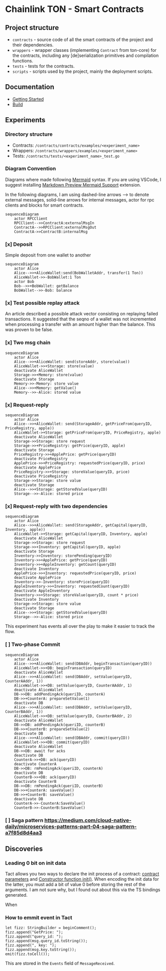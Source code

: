 # Chainlink TON - Smart Contracts

## Project structure

- `contracts` - source code of all the smart contracts of the project and their dependencies.
- `wrappers` - wrapper classes (implementing `Contract` from ton-core) for the contracts, including any [de]serialization primitives and compilation functions.
- `tests` - tests for the contracts.
- `scripts` - scripts used by the project, mainly the deployment scripts.

## Documentation

- [Getting Started](../docs/getting-started.md)
- [Build](../docs/contracts/build.md)

## Experiments

### Directory structure

- Contracts: `/contracts/contracts/examples/<experiment_name>`
- Wrappers: `/contracts/wrappers/examples/<experiment_name>`
- Tests: `/contracts/tests/<experiment_name>_test.go`

### Diagram Convention

Diagrams where made following [Mermaid](https://mermaid-js.github.io/mermaid/#/) syntax. If you are using VSCode, I suggest installing [Markdown Preview Mermaid Support](https://marketplace.visualstudio.com/items/?itemName=bierner.markdown-mermaid) extension.

In the following diagrams, I am using dashed-line arrows --> to denote external messages, solid-line arrows for internal messages, actor for rpc clients and blocks for smart contracts.

```mermaid
sequenceDiagram
    actor RPCClient
    RPCClient-->>ContractA:externalMsgIn
    ContractA-->>RPCClient:externalMsgOut
    ContractA->>ContractB:internalMsg
```

### [x] Deposit

Simple deposit from one wallet to another

```mermaid
sequenceDiagram
    actor Alice
    Alice-->>+AliceWallet:send(BobWalletAddr, transfer(1 Ton))
    AliceWallet->>-BobWallet:1 Ton
    actor Bob
    Bob-->>+BobWallet: getBalance
    BobWallet-->>-Bob: balance
```

### [x] Test possible replay attack

An article described a possible attack vector consisting on replaying failed transactions. It suggested that the seqno of a wallet was not incremented when processing a transfer with an amount higher than the balance. This was proven to be false.

### [x] Two msg chain

```mermaid
sequenceDiagram
    actor Alice
    Alice-->>+AliceWallet: send(storeAddr, store(value))
    AliceWallet->>+Storage: store(value)
    deactivate AliceWallet
    Storage->>+Memory: store(value)
    deactivate Storage
    Memory->>-Memory: store value
    Alice-->>+Memory: getValue()
    Memory-->>-Alice: stored value
```

### [x] Request-reply

```mermaid
sequenceDiagram
    actor Alice
    Alice-->>+AliceWallet: send(StorageAddr, getPriceFrom(queryID, PriceRegistry, apple))
    AliceWallet->+Storage: getPriceFrom(queryID, PriceRegistry, apple)
    deactivate AliceWallet
    Storage->>Storage: store request
    Storage->>+PriceRegistry: getPrice(queryID, apple)
    deactivate Storage
    PriceRegistry->>+ApplePrice: getPrice(queryID)
    deactivate PriceRegistry
    ApplePrice->>+PriceRegistry: requestedPrice(queryID, price)
    deactivate ApplePrice
    PriceRegistry->>+Storage: storeValue(queryID, price)
    deactivate PriceRegistry
    Storage->>Storage: store value
    deactivate Storage
    Alice-->>+Storage: getStoredValue(queryID)
    Storage-->>-Alice: stored price
```

### [x] Request-reply with two dependencies

```mermaid
sequenceDiagram
    actor Alice
    Alice-->>+AliceWallet: send(StorageAddr, getCapital(queryID, Inventory, apple))
    AliceWallet->+Storage: getCapital(queryID, Inventory, apple)
    deactivate AliceWallet
    Storage->>Storage: store request
    Storage->>+Inventory: getCapital(queryID, apple)
    deactivate Storage
    Inventory->>Inventory: storePending(queryID)
    Inventory->>+ApplePrice: getPrice(queryID)
    Inventory->>+AppleInventory: getCount(queryID)
    deactivate Inventory
    ApplePrice->>+Inventory: requestedPrice(queryID, price)
    deactivate ApplePrice
    Inventory->>-Inventory: storePrice(queryID)
    AppleInventory->>+Inventory: requestedCount(queryID)
    deactivate AppleInventory
    Inventory->>+Storage: storeValue(queryID, count * price)
    deactivate Inventory
    Storage->>Storage: store value
    deactivate Storage
    Alice-->>+Storage: getStoredValue(queryID)
    Storage-->>-Alice: stored price
```

This experiment has events all over the play to make it easier to track the flow.

### [ ] Two-phase Commit

```mermaid
sequenceDiagram
    actor Alice
    Alice-->>+AliceWallet: send(DBAddr, beginTransaction(queryID))
    AliceWallet->>+DB: beginTransaction(queryID)
    deactivate AliceWallet
    Alice-->>+AliceWallet: send(DBAddr, setValue(queryID, CounterAAddr, 1))
    AliceWallet->>+DB: setValue(queryID, CounterAAddr, 1)
    deactivate AliceWallet
    DB->>DB: addPendingAck(queriID, counterA)
    DB->>+CounterA: prepareSetValue(1)
    deactivate DB
    Alice-->>+AliceWallet: send(DBAddr, setValue(queryID, CounterBAddr, 1))
    AliceWallet->>+DB: setValue(queryID, CounterBAddr, 2)
    deactivate AliceWallet
    DB->>DB: addPendingAck(queriID, counterB)
    DB->>+CounterB: prepareSetValue(2)
    deactivate DB
    Alice-->>+AliceWallet: send(DBAddr, commit(queryID))
    AliceWallet->>+DB: commit(queryID)
    deactivate AliceWallet
    DB->>DB: await for acks
    deactivate DB
    CounterA->>+DB: ack(queryID)
    deactivate CounterA
    DB->>DB: rmPendingAck(queriID, counterA)
    deactivate DB
    CounterB->>+DB: ack(queryID)
    deactivate CounterB
    DB->>DB: rmPendingAck(queriID, counterB)
    DB->>+CounterA: saveValue()
    DB->>+CounterB: saveValue()
    deactivate DB
    CounterA->>-CounterA:SaveValue()
    CounterB->>-CounterB:SaveValue()
```

### [ ] Saga pattern <https://medium.com/cloud-native-daily/microservices-patterns-part-04-saga-pattern-a7f85d8d4aa3>

## Discoveries

### Leading 0 bit on init data

Tact allows you two ways to declare the init process of a contract: [contract parameters](https://docs.tact-lang.org/book/contracts/#parameters) and [Constructor function init()](https://docs.tact-lang.org/book/contracts/#init-function). When encoding the init data for the latter, you must add a bit of value 0 before storing the rest of the arguments. I am not sure why, but I found out about this via the TS bindings generated.

When

### How to emmit event in Tact

```tact
let fizz: StringBuilder = beginComment();
fizz.append("GetPrice: ");
fizz.append("query_id: ");
fizz.append(msg.query_id.toString());
fizz.append(", key: ");
fizz.append(msg.key.toString());
emit(fizz.toCell());
```

This are stored in the `Events` field of `MessageReceived`.
